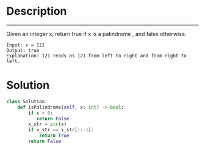 # Description
___
Given an integer x, return true if x is a 
palindrome
, and false otherwise.



```
Input: x = 121
Output: true
Explanation: 121 reads as 121 from left to right and from right to left.
```

# Solution

```Python
class Solution:
    def isPalindrome(self, x: int) -> bool:
        if x < 0:
           return False
        x_str = str(x)
        if x_str == x_str[::-1]:
            return True
        return False
```